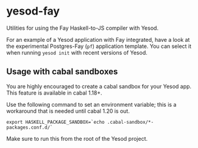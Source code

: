 yesod-fay
=========

Utilities for using the Fay Haskell-to-JS compiler with Yesod.

For an example of a Yesod application with Fay integrated, have a look at the experimental Postgres-Fay (`pf`) application template. You can select it when running `yesod init` with recent versions of Yesod.


Usage with cabal sandboxes
--------------------------

You are highly encouraged to create a cabal sandbox for your Yesod app. This feature is available in cabal 1.18+.

Use the following command to set an environment variable; this is a workaround that is needed until cabal 1.20 is out. 

    export HASKELL_PACKAGE_SANDBOX=`echo .cabal-sandbox/*-packages.conf.d/`

Make sure to run this from the root of the Yesod project.
